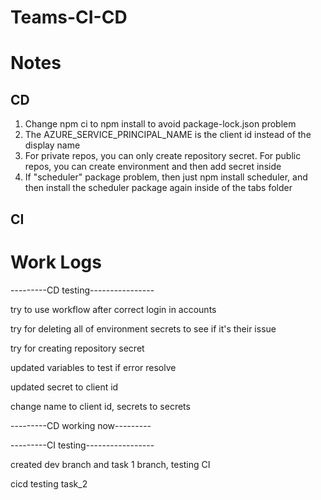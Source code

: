 # Teams-CI-CD

# Notes

## CD

1. Change npm ci to npm install to avoid package-lock.json problem
2. The AZURE_SERVICE_PRINCIPAL_NAME is the client id instead of the display name
3. For private repos, you can only create repository secret. For public repos, you can create environment and then add secret inside
4. If "scheduler" package problem, then just npm install scheduler, and then install the scheduler package again inside of the tabs folder

## CI

# Work Logs

---------CD testing----------------

try to use workflow after correct login in accounts

try for deleting all of environment secrets to see if it's their issue

try for creating repository secret

updated variables to test if error resolve

updated secret to client id

change name to client id, secrets to secrets

---------CD working now---------

---------CI testing-----------------

created dev branch and task 1 branch, testing CI

cicd testing task_2
